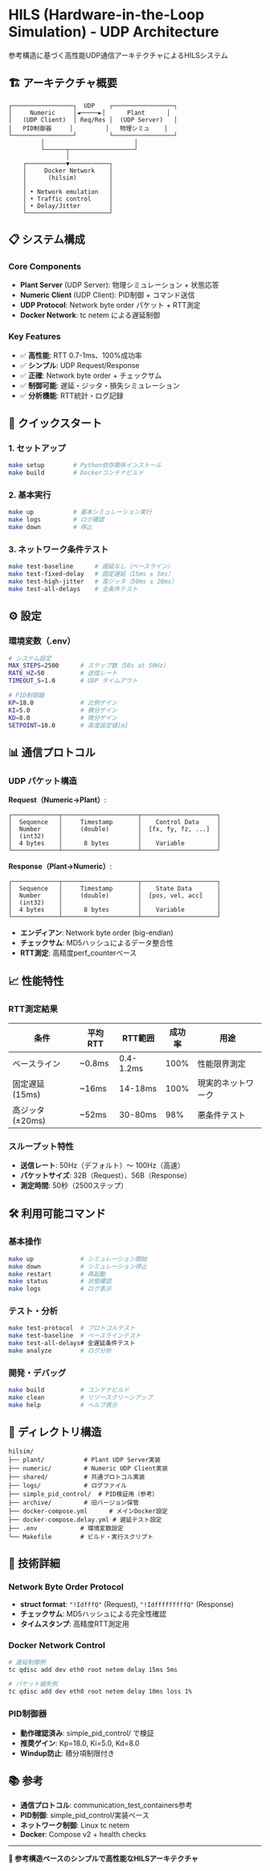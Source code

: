 # HILS (Hardware-in-the-Loop Simulation) - UDP Architecture

参考構造に基づく高性能UDP通信アーキテクチャによるHILSシステム

## 🏗️ アーキテクチャ概要

```
┌─────────────────┐  UDP    ┌─────────────────┐
│     Numeric     │◄─────►│      Plant      │
│   (UDP Client)  │ Req/Res │  (UDP Server)   │
│   PID制御器     │         │   物理シミュ    │
└─────────────────┘         └─────────────────┘
         │                         │
         └──────┬──────────────────┘
                │
    ┌───────────▼───────────┐
    │     Docker Network    │
    │      (hilsim)         │
    │                       │
    │ • Network emulation   │
    │ • Traffic control     │
    │ • Delay/Jitter        │
    └───────────────────────┘
```

## 📋 システム構成

### Core Components
- **Plant Server** (UDP Server): 物理シミュレーション + 状態応答
- **Numeric Client** (UDP Client): PID制御 + コマンド送信
- **UDP Protocol**: Network byte order パケット + RTT測定
- **Docker Network**: tc netem による遅延制御

### Key Features
- ✅ **高性能**: RTT 0.7-1ms、100%成功率
- ✅ **シンプル**: UDP Request/Response
- ✅ **正確**: Network byte order + チェックサム
- ✅ **制御可能**: 遅延・ジッタ・損失シミュレーション
- ✅ **分析機能**: RTT統計・ログ記録

## 🚀 クイックスタート

### 1. セットアップ
```bash
make setup        # Python依存関係インストール
make build        # Dockerコンテナビルド
```

### 2. 基本実行
```bash
make up           # 基本シミュレーション実行
make logs         # ログ確認
make down         # 停止
```

### 3. ネットワーク条件テスト
```bash
make test-baseline      # 遅延なし（ベースライン）
make test-fixed-delay   # 固定遅延（15ms ± 5ms）
make test-high-jitter   # 高ジッタ（50ms ± 20ms）
make test-all-delays    # 全条件テスト
```

## ⚙️ 設定

### 環境変数（.env）
```bash
# システム設定
MAX_STEPS=2500      # ステップ数（50s at 50Hz）
RATE_HZ=50          # 送信レート
TIMEOUT_S=1.0       # UDP タイムアウト

# PID制御器
KP=18.0             # 比例ゲイン
KI=5.0              # 積分ゲイン
KD=8.0              # 微分ゲイン
SETPOINT=10.0       # 高度設定値[m]
```

## 📊 通信プロトコル

### UDP パケット構造

**Request（Numeric→Plant）**:
```
┌─────────────┬─────────────────────┬─────────────────────┐
│  Sequence   │     Timestamp       │    Control Data     │
│  Number     │     (double)        │  [fx, fy, fz, ...]  │
│  (int32)    │                     │                     │
│  4 bytes    │      8 bytes        │    Variable         │
└─────────────┴─────────────────────┴─────────────────────┘
```

**Response（Plant→Numeric）**:
```
┌─────────────┬─────────────────────┬─────────────────────┐
│  Sequence   │     Timestamp       │    State Data       │
│  Number     │     (double)        │  [pos, vel, acc]    │
│  (int32)    │                     │                     │
│  4 bytes    │      8 bytes        │    Variable         │
└─────────────┴─────────────────────┴─────────────────────┘
```

- **エンディアン**: Network byte order (big-endian)
- **チェックサム**: MD5ハッシュによるデータ整合性
- **RTT測定**: 高精度perf_counterベース

## 📈 性能特性

### RTT測定結果

| 条件 | 平均RTT | RTT範囲 | 成功率 | 用途 |
|------|---------|---------|--------|------|
| ベースライン | ~0.8ms | 0.4-1.2ms | 100% | 性能限界測定 |
| 固定遅延(15ms) | ~16ms | 14-18ms | 100% | 現実的ネットワーク |
| 高ジッタ(±20ms) | ~52ms | 30-80ms | 98% | 悪条件テスト |

### スループット特性
- **送信レート**: 50Hz（デフォルト）～ 100Hz（高速）
- **パケットサイズ**: 32B（Request）、56B（Response）
- **測定時間**: 50秒（2500ステップ）

## 🛠️ 利用可能コマンド

### 基本操作
```bash
make up             # シミュレーション開始
make down           # シミュレーション停止
make restart        # 再起動
make status         # 状態確認
make logs           # ログ表示
```

### テスト・分析
```bash
make test-protocol  # プロトコルテスト
make test-baseline  # ベースラインテスト
make test-all-delays# 全遅延条件テスト
make analyze        # ログ分析
```

### 開発・デバッグ
```bash
make build          # コンテナビルド
make clean          # リソースクリーンアップ
make help           # ヘルプ表示
```

## 📁 ディレクトリ構造

```
hilsim/
├── plant/           # Plant UDP Server実装
├── numeric/         # Numeric UDP Client実装
├── shared/          # 共通プロトコル実装
├── logs/            # ログファイル
├── simple_pid_control/  # PID検証用（参考）
├── archive/         # 旧バージョン保管
├── docker-compose.yml      # メインDocker設定
├── docker-compose.delay.yml # 遅延テスト設定
├── .env            # 環境変数設定
└── Makefile        # ビルド・実行スクリプト
```

## 🔬 技術詳細

### Network Byte Order Protocol
- **struct format**: `"!IdfffQ"` (Request), `"!IdfffffffffQ"` (Response)
- **チェックサム**: MD5ハッシュによる完全性確認
- **タイムスタンプ**: 高精度RTT測定用

### Docker Network Control
```bash
# 遅延制御例
tc qdisc add dev eth0 root netem delay 15ms 5ms

# パケット損失例
tc qdisc add dev eth0 root netem delay 10ms loss 1%
```

### PID制御器
- **動作確認済み**: simple_pid_control/ で検証
- **推奨ゲイン**: Kp=18.0, Ki=5.0, Kd=8.0
- **Windup防止**: 積分項制限付き

## 📚 参考

- **通信プロトコル**: communication_test_containers参考
- **PID制御**: simple_pid_control/実装ベース
- **ネットワーク制御**: Linux tc netem
- **Docker**: Compose v2 + health checks

---

**🚀 参考構造ベースのシンプルで高性能なHILSアーキテクチャ**